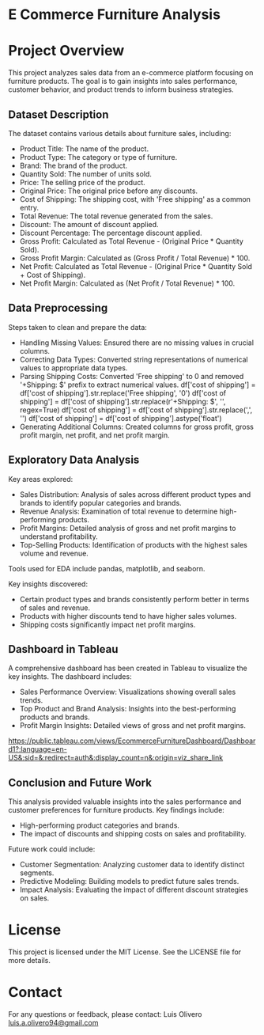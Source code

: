 # E Commerce Furniture Analysis

# Project Overview
This project analyzes sales data from an e-commerce platform focusing on furniture products. The goal is to gain insights into sales performance, customer behavior, and product trends to inform business strategies.

## Dataset Description
The dataset contains various details about furniture sales, including:
- Product Title: The name of the product.
- Product Type: The category or type of furniture.
- Brand: The brand of the product.
- Quantity Sold: The number of units sold.
- Price: The selling price of the product.
- Original Price: The original price before any discounts.
- Cost of Shipping: The shipping cost, with 'Free shipping' as a common entry.
- Total Revenue: The total revenue generated from the sales.
- Discount: The amount of discount applied.
- Discount Percentage: The percentage discount applied.
- Gross Profit: Calculated as Total Revenue - (Original Price * Quantity Sold).
- Gross Profit Margin: Calculated as (Gross Profit / Total Revenue) * 100.
- Net Profit: Calculated as Total Revenue - (Original Price * Quantity Sold + 
  Cost of Shipping).
- Net Profit Margin: Calculated as (Net Profit / Total Revenue) * 100.
  
## Data Preprocessing
Steps taken to clean and prepare the data:
- Handling Missing Values: Ensured there are no missing values in crucial columns.
- Correcting Data Types: Converted string representations of numerical values to 
  appropriate data types.
- Parsing Shipping Costs: Converted 'Free shipping' to 0 and removed '+Shipping: 
  $' prefix to extract numerical values.
df['cost of shipping'] = df['cost of shipping'].str.replace('Free shipping', '0')
df['cost of shipping'] = df['cost of shipping'].str.replace(r'\+Shipping: \$', '', regex=True)
df['cost of shipping'] = df['cost of shipping'].str.replace(',', '')
df['cost of shipping'] = df['cost of shipping'].astype('float')
- Generating Additional Columns: Created columns for gross profit, gross profit 
  margin, net profit, and net profit margin.

## Exploratory Data Analysis
Key areas explored:
- Sales Distribution: Analysis of sales across different product types and brands 
  to identify popular categories and brands.
- Revenue Analysis: Examination of total revenue to determine high-performing 
  products.
- Profit Margins: Detailed analysis of gross and net profit margins to understand 
  profitability.
- Top-Selling Products: Identification of products with the highest sales volume 
  and revenue.

Tools used for EDA include pandas, matplotlib, and seaborn.

Key insights discovered:

- Certain product types and brands consistently perform better in terms of sales 
  and revenue.
- Products with higher discounts tend to have higher sales volumes.
- Shipping costs significantly impact net profit margins.

## Dashboard in Tableau
A comprehensive dashboard has been created in Tableau to visualize the key insights. The dashboard includes:

- Sales Performance Overview: Visualizations showing overall sales trends.
- Top Product and Brand Analysis: Insights into the best-performing products and 
  brands.
- Profit Margin Insights: Detailed views of gross and net profit margins.

https://public.tableau.com/views/EcommerceFurnitureDashboard/Dashboard1?:language=en-US&:sid=&:redirect=auth&:display_count=n&:origin=viz_share_link

## Conclusion and Future Work
This analysis provided valuable insights into the sales performance and customer preferences for furniture products. Key findings include:

- High-performing product categories and brands.
- The impact of discounts and shipping costs on sales and profitability.

Future work could include:

- Customer Segmentation: Analyzing customer data to identify distinct segments.
- Predictive Modeling: Building models to predict future sales trends.
- Impact Analysis: Evaluating the impact of different discount strategies on 
  sales.

# License

This project is licensed under the MIT License. See the LICENSE file for more details.

# Contact
For any questions or feedback, please contact:
Luis Olivero
luis.a.olivero94@gmail.com
